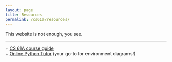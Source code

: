 ```yaml
---
layout: page
title: Resources
permalink: /cs61a/resources/
---
```


<p>
    This website is not enough, you see.
</p>

<hr />

<div>
    + <a href="https://www.ocf.berkeley.edu/~shidi/cs61a/wiki/Guides">CS 61A course guide</a><br>
    + <a href="http://pythontutor.com/composingprograms.html#mode=edit">Online Python Tutor</a> (your go-to for environment diagrams!)
</div>
